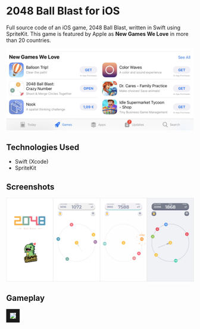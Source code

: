 # 2048 Ball Blast for iOS
Full source code of an iOS game, 2048 Ball Blast, written in Swift using SpriteKit. This game is featured by Apple as **New Games We Love** in more than 20 countries. 

![iOS New Games We Love](/Misc/NewGamesWeLove.jpg)

## Technologies Used
* Swift (Xcode)
* SpriteKit

## Screenshots

![Game Screenshots](/Misc/Screenshots.jpg)

## Gameplay

<a href="https://www.youtube.com/watch?v=uFmYldmchcA" target="_blank"><img src="https://img.youtube.com/vi/uFmYldmchcA/hqdefault.jpg" border="10" /></a>
